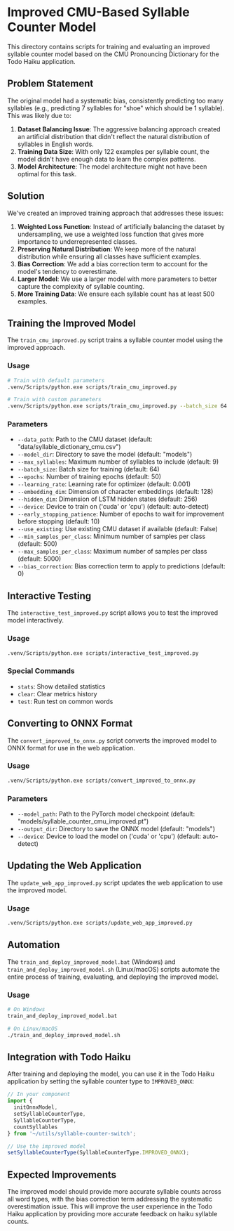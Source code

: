 # Improved CMU-Based Syllable Counter Model

This directory contains scripts for training and evaluating an improved syllable counter model based on the CMU Pronouncing Dictionary for the Todo Haiku application.

## Problem Statement

The original model had a systematic bias, consistently predicting too many syllables (e.g., predicting 7 syllables for "shoe" which should be 1 syllable). This was likely due to:

1. **Dataset Balancing Issue**: The aggressive balancing approach created an artificial distribution that didn't reflect the natural distribution of syllables in English words.
2. **Training Data Size**: With only 122 examples per syllable count, the model didn't have enough data to learn the complex patterns.
3. **Model Architecture**: The model architecture might not have been optimal for this task.

## Solution

We've created an improved training approach that addresses these issues:

1. **Weighted Loss Function**: Instead of artificially balancing the dataset by undersampling, we use a weighted loss function that gives more importance to underrepresented classes.
2. **Preserving Natural Distribution**: We keep more of the natural distribution while ensuring all classes have sufficient examples.
3. **Bias Correction**: We add a bias correction term to account for the model's tendency to overestimate.
4. **Larger Model**: We use a larger model with more parameters to better capture the complexity of syllable counting.
5. **More Training Data**: We ensure each syllable count has at least 500 examples.

## Training the Improved Model

The `train_cmu_improved.py` script trains a syllable counter model using the improved approach.

### Usage

```bash
# Train with default parameters
.venv/Scripts/python.exe scripts/train_cmu_improved.py

# Train with custom parameters
.venv/Scripts/python.exe scripts/train_cmu_improved.py --batch_size 64 --epochs 50 --learning_rate 0.001 --embedding_dim 128 --hidden_dim 256 --early_stopping_patience 10 --min_samples_per_class 500 --max_samples_per_class 5000 --bias_correction 2
```

### Parameters

- `--data_path`: Path to the CMU dataset (default: "data/syllable_dictionary_cmu.csv")
- `--model_dir`: Directory to save the model (default: "models")
- `--max_syllables`: Maximum number of syllables to include (default: 9)
- `--batch_size`: Batch size for training (default: 64)
- `--epochs`: Number of training epochs (default: 50)
- `--learning_rate`: Learning rate for optimizer (default: 0.001)
- `--embedding_dim`: Dimension of character embeddings (default: 128)
- `--hidden_dim`: Dimension of LSTM hidden states (default: 256)
- `--device`: Device to train on ('cuda' or 'cpu') (default: auto-detect)
- `--early_stopping_patience`: Number of epochs to wait for improvement before stopping (default: 10)
- `--use_existing`: Use existing CMU dataset if available (default: False)
- `--min_samples_per_class`: Minimum number of samples per class (default: 500)
- `--max_samples_per_class`: Maximum number of samples per class (default: 5000)
- `--bias_correction`: Bias correction term to apply to predictions (default: 0)

## Interactive Testing

The `interactive_test_improved.py` script allows you to test the improved model interactively.

### Usage

```bash
.venv/Scripts/python.exe scripts/interactive_test_improved.py
```

### Special Commands

- `stats`: Show detailed statistics
- `clear`: Clear metrics history
- `test`: Run test on common words

## Converting to ONNX Format

The `convert_improved_to_onnx.py` script converts the improved model to ONNX format for use in the web application.

### Usage

```bash
.venv/Scripts/python.exe scripts/convert_improved_to_onnx.py
```

### Parameters

- `--model_path`: Path to the PyTorch model checkpoint (default: "models/syllable_counter_cmu_improved.pt")
- `--output_dir`: Directory to save the ONNX model (default: "models")
- `--device`: Device to load the model on ('cuda' or 'cpu') (default: auto-detect)

## Updating the Web Application

The `update_web_app_improved.py` script updates the web application to use the improved model.

### Usage

```bash
.venv/Scripts/python.exe scripts/update_web_app_improved.py
```

## Automation

The `train_and_deploy_improved_model.bat` (Windows) and `train_and_deploy_improved_model.sh` (Linux/macOS) scripts automate the entire process of training, evaluating, and deploying the improved model.

### Usage

```bash
# On Windows
train_and_deploy_improved_model.bat

# On Linux/macOS
./train_and_deploy_improved_model.sh
```

## Integration with Todo Haiku

After training and deploying the model, you can use it in the Todo Haiku application by setting the syllable counter type to `IMPROVED_ONNX`:

```typescript
// In your component
import {
  initOnnxModel,
  setSyllableCounterType,
  SyllableCounterType,
  countSyllables
} from '~/utils/syllable-counter-switch';

// Use the improved model
setSyllableCounterType(SyllableCounterType.IMPROVED_ONNX);
```

## Expected Improvements

The improved model should provide more accurate syllable counts across all word types, with the bias correction term addressing the systematic overestimation issue. This will improve the user experience in the Todo Haiku application by providing more accurate feedback on haiku syllable counts.
